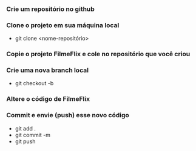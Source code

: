 ### Crie um repositório no github
### Clone o projeto em sua máquina local
- git clone <nome-repositório>
### Copie o projeto FilmeFlix e cole no repositório que você criou
### Crie uma nova branch local
- git checkout -b <nome-da-nova-branch>
### Altere o código de FilmeFlix
### Commit e envie (push) esse novo código
- git add .
- git commit -m <Mensagem-Significativa>
- git push

